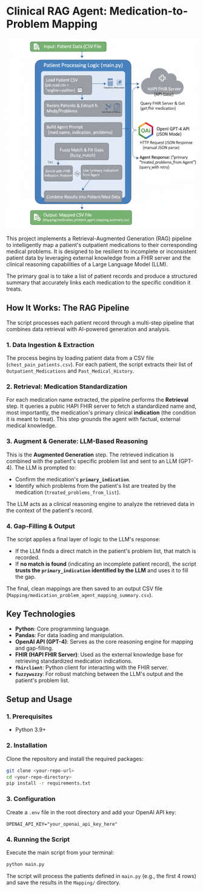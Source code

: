 # Clinical RAG Agent: Medication-to-Problem Mapping

![new_pipeline](new_pipeline.png)

This project implements a Retrieval-Augmented Generation (RAG) pipeline to intelligently map a patient's outpatient medications to their corresponding medical problems. It is designed to be resilient to incomplete or inconsistent patient data by leveraging external knowledge from a FHIR server and the clinical reasoning capabilities of a Large Language Model (LLM).

The primary goal is to take a list of patient records and produce a structured summary that accurately links each medication to the specific condition it treats.

## How It Works: The RAG Pipeline

The script processes each patient record through a multi-step pipeline that combines data retrieval with AI-powered generation and analysis.

### 1\. Data Ingestion & Extraction

The process begins by loading patient data from a CSV file (`chest_pain_patients.csv`). For each patient, the script extracts their list of `Outpatient_Medications` and `Past_Medical_History`.

### 2\. Retrieval: Medication Standardization

For each medication name extracted, the pipeline performs the **Retrieval** step. It queries a public HAPI FHIR server to fetch a standardized name and, most importantly, the medication's primary clinical **indication** (the condition it is meant to treat). This step grounds the agent with factual, external medical knowledge.

### 3\. Augment & Generate: LLM-Based Reasoning

This is the **Augmented Generation** step. The retrieved indication is combined with the patient's specific problem list and sent to an LLM (GPT-4). The LLM is prompted to:

  * Confirm the medication's **`primary_indication`**.
  * Identify which problems from the patient's list are treated by the medication (`treated_problems_from_list`).

The LLM acts as a clinical reasoning engine to analyze the retrieved data in the context of the patient's record.

### 4\. Gap-Filling & Output

The script applies a final layer of logic to the LLM's response:

  * If the LLM finds a direct match in the patient's problem list, that match is recorded.
  * If **no match is found** (indicating an incomplete patient record), the script **trusts the `primary_indication` identified by the LLM** and uses it to fill the gap.

The final, clean mappings are then saved to an output CSV file (`Mapping/medication_problem_agent_mapping_summary.csv`).

## Key Technologies

  * **Python**: Core programming language.
  * **Pandas**: For data loading and manipulation.
  * **OpenAI API (GPT-4)**: Serves as the core reasoning engine for mapping and gap-filling.
  * **FHIR (HAPI FHIR Server)**: Used as the external knowledge base for retrieving standardized medication indications.
  * **`fhirclient`**: Python client for interacting with the FHIR server.
  * **`fuzzywuzzy`**: For robust matching between the LLM's output and the patient's problem list.

## Setup and Usage

### 1\. Prerequisites

  * Python 3.9+

### 2\. Installation

Clone the repository and install the required packages:

```bash
git clone <your-repo-url>
cd <your-repo-directory>
pip install -r requirements.txt
```

### 3\. Configuration

Create a `.env` file in the root directory and add your OpenAI API key:

```
OPENAI_API_KEY="your_openai_api_key_here"
```

### 4\. Running the Script

Execute the main script from your terminal:

```bash
python main.py
```

The script will process the patients defined in `main.py` (e.g., the first 4 rows) and save the results in the `Mapping/` directory.
